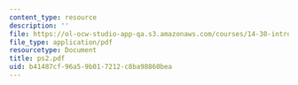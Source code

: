 ```yaml
---
content_type: resource
description: ''
file: https://ol-ocw-studio-app-qa.s3.amazonaws.com/courses/14-30-introduction-to-statistical-method-in-economics-spring-2006/b41487cf96a59b017212c8ba98860bea_ps2.pdf
file_type: application/pdf
resourcetype: Document
title: ps2.pdf
uid: b41487cf-96a5-9b01-7212-c8ba98860bea
---
```

